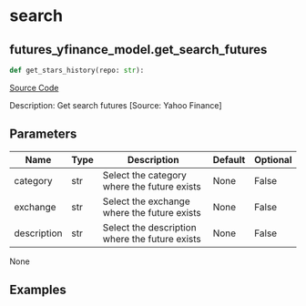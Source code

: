 # search

## futures_yfinance_model.get_search_futures

```python
def get_stars_history(repo: str):
```
[Source Code](https://github.com/OpenBB-finance/OpenBBTerminal/tree/main/openbb_terminal/futures/yfinance_model.py#L49)

Description: Get search futures [Source: Yahoo Finance]

## Parameters

| Name | Type | Description | Default | Optional |
| ---- | ---- | ----------- | ------- | -------- |
| category | str | Select the category where the future exists | None | False |
| exchange | str | Select the exchange where the future exists | None | False |
| description | str | Select the description where the future exists | None | False |

None

## Examples

